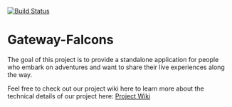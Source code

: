 [![Build Status](http://149.165.170.222:8080/buildStatus/icon?job=Diet-blue-pipeline)](http://149.165.170.222:8080/job/Diet-blue-pipeline/)

# Gateway-Falcons

The goal of this project is to provide a standalone application for people who embark on adventures and want to share their live experiences along the way.

Feel free to check out our project wiki here to learn more about the technical details of our project here: [Project Wiki](https://github.com/airavata-courses/Gateway-Falcons/wiki)


